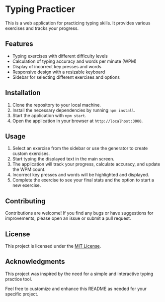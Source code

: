# Typing Practicer

This is a web application for practicing typing skills. It provides various exercises and tracks your progress.

## Features

- Typing exercises with different difficulty levels
- Calculation of typing accuracy and words per minute (WPM)
- Display of incorrect key presses and words
- Responsive design with a resizable keyboard
- Sidebar for selecting different exercises and options

## Installation

1. Clone the repository to your local machine.
2. Install the necessary dependencies by running `npm install`.
3. Start the application with `npm start`.
4. Open the application in your browser at `http://localhost:3000`.

## Usage

1. Select an exercise from the sidebar or use the generator to create custom exercises.
2. Start typing the displayed text in the main screen.
3. The application will track your progress, calculate accuracy, and update the WPM count.
4. Incorrect key presses and words will be highlighted and displayed.
5. Complete the exercise to see your final stats and the option to start a new exercise.

## Contributing

Contributions are welcome! If you find any bugs or have suggestions for improvements, please open an issue or submit a pull request.

## License

This project is licensed under the [MIT License](https://opensource.org/licenses/MIT).

## Acknowledgments

This project was inspired by the need for a simple and interactive typing practice tool.

Feel free to customize and enhance this README as needed for your specific project.